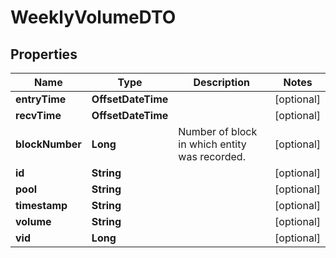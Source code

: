 

# WeeklyVolumeDTO


## Properties

Name | Type | Description | Notes
------------ | ------------- | ------------- | -------------
**entryTime** | **OffsetDateTime** |  |  [optional]
**recvTime** | **OffsetDateTime** |  |  [optional]
**blockNumber** | **Long** | Number of block in which entity was recorded. |  [optional]
**id** | **String** |  |  [optional]
**pool** | **String** |  |  [optional]
**timestamp** | **String** |  |  [optional]
**volume** | **String** |  |  [optional]
**vid** | **Long** |  |  [optional]



